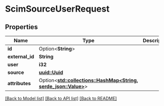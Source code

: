 # ScimSourceUserRequest

## Properties

Name | Type | Description | Notes
------------ | ------------- | ------------- | -------------
**id** | Option<**String**> |  | [optional]
**external_id** | **String** |  | 
**user** | **i32** |  | 
**source** | [**uuid::Uuid**](uuid::Uuid.md) |  | 
**attributes** | Option<[**std::collections::HashMap<String, serde_json::Value>**](serde_json::Value.md)> |  | [optional]

[[Back to Model list]](../README.md#documentation-for-models) [[Back to API list]](../README.md#documentation-for-api-endpoints) [[Back to README]](../README.md)


